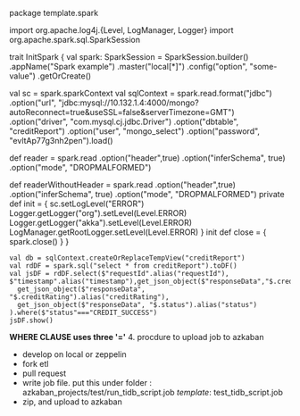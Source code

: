 package template.spark

import org.apache.log4j.{Level, LogManager, Logger}
import org.apache.spark.sql.SparkSession

trait InitSpark {
  val spark: SparkSession = SparkSession.builder()
                            .appName("Spark example")
                            .master("local[*]")
                            .config("option", "some-value")
                            .getOrCreate()

  val sc = spark.sparkContext
  val sqlContext = spark.read.format("jdbc")
    .option("url", "jdbc:mysql://10.132.1.4:4000/mongo?autoReconnect=true&useSSL=false&serverTimezone=GMT")
    .option("driver", "com.mysql.cj.jdbc.Driver")
    .option("dbtable", "creditReport")
    .option("user", "mongo_select")
    .option("password", "evltAp77g3nh2pen").load()

  def reader = spark.read
               .option("header",true)
               .option("inferSchema", true)
               .option("mode", "DROPMALFORMED")

  def readerWithoutHeader = spark.read
                            .option("header",true)
                            .option("inferSchema", true)
                            .option("mode", "DROPMALFORMED")
  private def init = {
    sc.setLogLevel("ERROR")
    Logger.getLogger("org").setLevel(Level.ERROR)
    Logger.getLogger("akka").setLevel(Level.ERROR)
    LogManager.getRootLogger.setLevel(Level.ERROR)
  }
  init
  def close = {
    spark.close()
  }
}


    val db = sqlContext.createOrReplaceTempView("creditReport")
    val rdDF = spark.sql("select * from creditReport").toDF()
    val jsDF = rdDF.select($"requestId".alias("requestId"), $"timestamp".alias("timestamp"),get_json_object($"responseData","$.creditAmount").alias("creditAmount"),
      get_json_object($"responseData", "$.creditRating").alias("creditRating"),
      get_json_object($"responseData", "$.status").alias("status")
    ).where($"status"==="CREDIT_SUCCESS")
    jsDF.show()

**WHERE CLAUSE uses three '='**
4. procdure to upload job to azkaban
* develop on local or zeppelin
* fork etl
* pull request
* write job file. put this under folder : azkaban_projects/test/run_tidb_script.job _template_: test_tidb_script.job
* zip, and upload to azkaban


